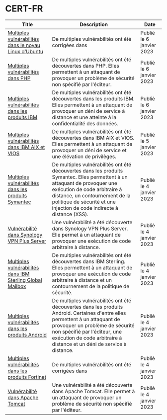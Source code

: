 

# CERT-FR

 |Title|Description|Date|
 |---|---|---|
 |[Multiples vulnérabilités dans le noyau Linux d’Ubuntu](https://www.cert.ssi.gouv.fr/avis/CERTFR-2023-AVI-0010/)|De multiples vulnérabilités ont été corrigées dans |Publié le 6 janvier 2023|
 |[Multiples vulnérabilités dans PHP](https://www.cert.ssi.gouv.fr/avis/CERTFR-2023-AVI-0009/)|De multiples vulnérabilités ont été découvertes dans PHP. Elles permettent à un attaquant de provoquer un problème de sécurité non spécifié par l'éditeur.|Publié le 6 janvier 2023|
 |[Multiples vulnérabilités dans les produits IBM](https://www.cert.ssi.gouv.fr/avis/CERTFR-2023-AVI-0008/)|De multiples vulnérabilités ont été découvertes dans les produits IBM. Elles permettent à un attaquant de provoquer un déni de service à distance et une atteinte à la confidentialité des données.|Publié le 6 janvier 2023|
 |[Multiples vulnérabilités dans IBM AIX et VIOS](https://www.cert.ssi.gouv.fr/avis/CERTFR-2023-AVI-0007/)|De multiples vulnérabilités ont été découvertes dans IBM AIX et VIOS. Elles permettent à un attaquant de provoquer un déni de service et une élévation de privilèges.|Publié le 5 janvier 2023|
 |[Multiples vulnérabilités dans les produits Symantec](https://www.cert.ssi.gouv.fr/avis/CERTFR-2023-AVI-0006/)|De multiples vulnérabilités ont été découvertes dans les produits Symantec. Elles permettent à un attaquant de provoquer une exécution de code arbitraire à distance, un contournement de la politique de sécurité et une injection de code indirecte à distance (XSS).|Publié le 4 janvier 2023|
 |[Vulnérabilité dans Synology VPN Plus Server](https://www.cert.ssi.gouv.fr/avis/CERTFR-2023-AVI-0005/)|Une vulnérabilité a été découverte dans Synology VPN Plus Server. Elle permet à un attaquant de provoquer une exécution de code arbitraire à distance.|Publié le 4 janvier 2023|
 |[Multiples vulnérabilités dans IBM Sterling Global Mailbox](https://www.cert.ssi.gouv.fr/avis/CERTFR-2023-AVI-0004/)|De multiples vulnérabilités ont été découvertes dans IBM Sterling. Elles permettent à un attaquant de provoquer une exécution de code arbitraire à distance et un contournement de la politique de sécurité.|Publié le 4 janvier 2023|
 |[Multiples vulnérabilités dans les produits Android](https://www.cert.ssi.gouv.fr/avis/CERTFR-2023-AVI-0003/)|De multiples vulnérabilités ont été découvertes dans les produits Android. Certaines d'entre elles permettent à un attaquant de provoquer un problème de sécurité non spécifié par l'éditeur, une exécution de code arbitraire à distance et un déni de service à distance.|Publié le 4 janvier 2023|
 |[Multiples vulnérabilités dans les produits Fortinet](https://www.cert.ssi.gouv.fr/avis/CERTFR-2023-AVI-0002/)|De multiples vulnérabilités ont été corrigées dans |Publié le 4 janvier 2023|
 |[Vulnérabilité dans Apache Tomcat](https://www.cert.ssi.gouv.fr/avis/CERTFR-2023-AVI-0001/)|Une vulnérabilité a été découverte dans Apache Tomcat. Elle permet à un attaquant de provoquer un problème de sécurité non spécifié par l'éditeur.|Publié le 4 janvier 2023|
 